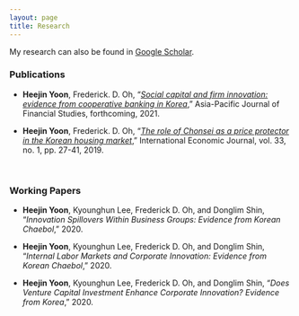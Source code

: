 ```yaml
---
layout: page
title: Research
---
```



My research can also be found in [Google Scholar](https://scholar.google.com/citations?user=yoon09269).



### Publications

- **Heejin Yoon**, Frederick. D. Oh, “[_Social capital and firm innovation: evidence from cooperative banking in Korea_](https://uwmadison.box.com/s/856idnuqcg49bmamqp8su3gj96z9hq3w),” Asia-Pacific Journal of Financial Studies, forthcoming, 2021.

- **Heejin Yoon**, Frederick. D. Oh, “[_The role of Chonsei as a price protector in the Korean housing market_](https://doi.org/10.1080/10168737.2019.1570300),” International Economic Journal, vol. 33, no. 1, pp. 27-41, 2019. 
<br/>

### Working Papers

- **Heejin Yoon**, Kyounghun Lee, Frederick D. Oh, and Donglim Shin, “_Innovation  Spillovers  Within  Business  Groups:   Evidence  from  Korean  Chaebol_,” 2020.

- **Heejin Yoon**, Kyounghun Lee, Frederick D. Oh, and Donglim Shin, “_Internal Labor Markets and Corporate Innovation: Evidence from Korean Chaebol_,” 2020.

- **Heejin Yoon**, Kyounghun Lee, Frederick D. Oh, and Donglim Shin, “_Does  Venture  Capital  Investment  Enhance  Corporate  Innovation? Evidence from Korea_,” 2020.
